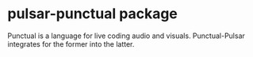 # pulsar-punctual package

Punctual is a language for live coding audio and visuals. Punctual-Pulsar integrates for the former into the latter.
